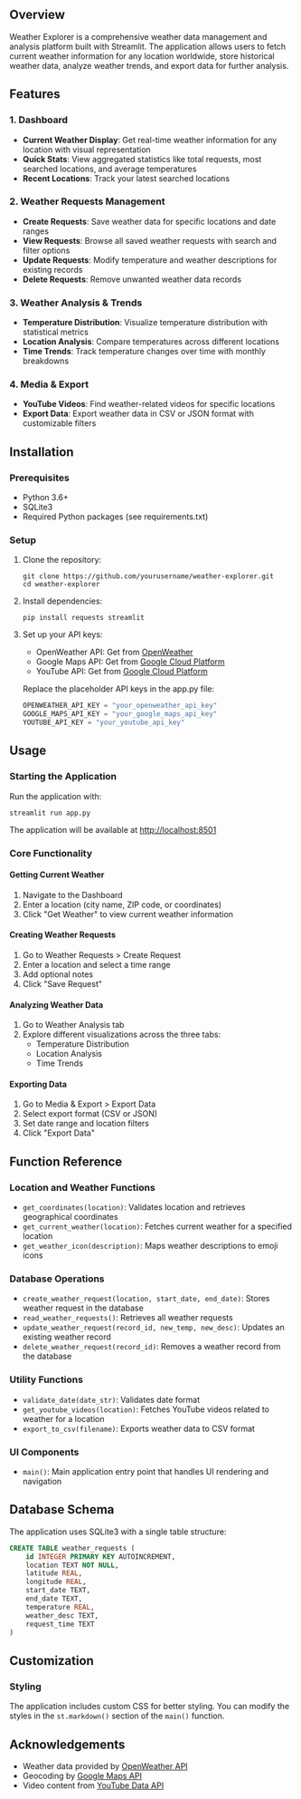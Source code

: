 

## Overview

Weather Explorer is a comprehensive weather data management and analysis platform built with Streamlit. The application allows users to fetch current weather information for any location worldwide, store historical weather data, analyze weather trends, and export data for further analysis.

## Features

### 1. Dashboard
- **Current Weather Display**: Get real-time weather information for any location with visual representation
- **Quick Stats**: View aggregated statistics like total requests, most searched locations, and average temperatures
- **Recent Locations**: Track your latest searched locations

### 2. Weather Requests Management
- **Create Requests**: Save weather data for specific locations and date ranges
- **View Requests**: Browse all saved weather requests with search and filter options
- **Update Requests**: Modify temperature and weather descriptions for existing records
- **Delete Requests**: Remove unwanted weather data records

### 3. Weather Analysis & Trends
- **Temperature Distribution**: Visualize temperature distribution with statistical metrics
- **Location Analysis**: Compare temperatures across different locations
- **Time Trends**: Track temperature changes over time with monthly breakdowns

### 4. Media & Export
- **YouTube Videos**: Find weather-related videos for specific locations
- **Export Data**: Export weather data in CSV or JSON format with customizable filters

## Installation

### Prerequisites
- Python 3.6+
- SQLite3
- Required Python packages (see requirements.txt)

### Setup
1. Clone the repository:
   ```
   git clone https://github.com/yourusername/weather-explorer.git
   cd weather-explorer
   ```

2. Install dependencies:
   ```
   pip install requests streamlit
   ```

3. Set up your API keys:
   - OpenWeather API: Get from [OpenWeather](https://openweathermap.org/api)
   - Google Maps API: Get from [Google Cloud Platform](https://console.cloud.google.com/)
   - YouTube API: Get from [Google Cloud Platform](https://console.cloud.google.com/)

   Replace the placeholder API keys in the app.py file:
   ```python
   OPENWEATHER_API_KEY = "your_openweather_api_key"
   GOOGLE_MAPS_API_KEY = "your_google_maps_api_key"
   YOUTUBE_API_KEY = "your_youtube_api_key"
   ```

## Usage

### Starting the Application
Run the application with:
```
streamlit run app.py
```

The application will be available at [http://localhost:8501](http://localhost:8501)

### Core Functionality

#### Getting Current Weather
1. Navigate to the Dashboard
2. Enter a location (city name, ZIP code, or coordinates)
3. Click "Get Weather" to view current weather information

#### Creating Weather Requests
1. Go to Weather Requests > Create Request
2. Enter a location and select a time range
3. Add optional notes
4. Click "Save Request"

#### Analyzing Weather Data
1. Go to Weather Analysis tab
2. Explore different visualizations across the three tabs:
   - Temperature Distribution
   - Location Analysis
   - Time Trends

#### Exporting Data
1. Go to Media & Export > Export Data
2. Select export format (CSV or JSON)
3. Set date range and location filters
4. Click "Export Data"

## Function Reference

### Location and Weather Functions
- `get_coordinates(location)`: Validates location and retrieves geographical coordinates
- `get_current_weather(location)`: Fetches current weather for a specified location
- `get_weather_icon(description)`: Maps weather descriptions to emoji icons

### Database Operations
- `create_weather_request(location, start_date, end_date)`: Stores weather request in the database
- `read_weather_requests()`: Retrieves all weather requests
- `update_weather_request(record_id, new_temp, new_desc)`: Updates an existing weather record
- `delete_weather_request(record_id)`: Removes a weather record from the database

### Utility Functions
- `validate_date(date_str)`: Validates date format
- `get_youtube_videos(location)`: Fetches YouTube videos related to weather for a location
- `export_to_csv(filename)`: Exports weather data to CSV format

### UI Components
- `main()`: Main application entry point that handles UI rendering and navigation

## Database Schema

The application uses SQLite3 with a single table structure:

```sql
CREATE TABLE weather_requests (
    id INTEGER PRIMARY KEY AUTOINCREMENT,
    location TEXT NOT NULL,
    latitude REAL,
    longitude REAL,
    start_date TEXT,
    end_date TEXT,
    temperature REAL,
    weather_desc TEXT,
    request_time TEXT
)
```

## Customization

### Styling
The application includes custom CSS for better styling. You can modify the styles in the `st.markdown()` section of the `main()` function.


## Acknowledgements

- Weather data provided by [OpenWeather API](https://openweathermap.org/api)
- Geocoding by [Google Maps API](https://developers.google.com/maps/documentation/geocoding/overview)
- Video content from [YouTube Data API](https://developers.google.com/youtube/v3)
